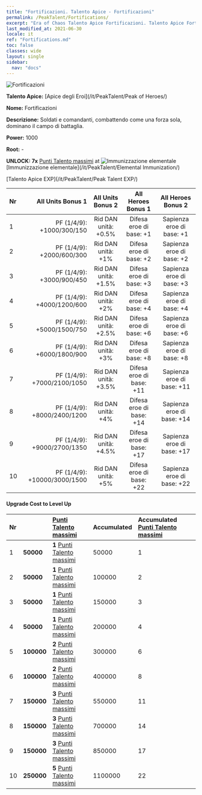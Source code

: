 ```yaml
---
title: "Fortificazioni. Talento Apice - Fortificazioni"
permalink: /PeakTalent/Fortifications/
excerpt: "Era of Chaos Talento Apice Fortificazioni. Talento Apice Fortificazioni. Fortificazioni"
last_modified_at: 2021-06-30
locale: it
ref: "Fortifications.md"
toc: false
classes: wide
layout: single
sidebar:
  nav: "docs"
---
```


  ![Fortificazioni](/images/pt/talent_1009.png)

  **Talento Apice:** [Apice degli Eroi](/it/PeakTalent/Peak of Heroes/)

  **Nome:** Fortificazioni

  **Descrizione:** Soldati e comandanti, combattendo come una forza sola, dominano il campo di battaglia.

  **Power:** 1000

  **Root:** -

  **UNLOCK: 7x** [Punti Talento massimi](/ItemsIT/con_934/) at ![Immunizzazione elementale](/images/pt/talent_1004.png) [Immunizzazione elementale](/it/PeakTalent/Elemental Immunization/)

  [Talento Apice EXP](/it/PeakTalent/Peak Talent EXP/)

  | Nr | All Units Bonus 1 | All Units Bonus 2 | All Heroes Bonus 1 | All Heroes Bonus 2 |
  |:---|--------------:|:-------------:|:-------------:|:-------------:|
  | 1 | PF (1/4/9): +1000/300/150 | Rid DAN unità: +0.5% | Difesa eroe di base: +1 | Sapienza eroe di base: +1 |
  | 2 | PF (1/4/9): +2000/600/300 | Rid DAN unità: +1% | Difesa eroe di base: +2 | Sapienza eroe di base: +2 |
  | 3 | PF (1/4/9): +3000/900/450 | Rid DAN unità: +1.5% | Difesa eroe di base: +3 | Sapienza eroe di base: +3 |
  | 4 | PF (1/4/9): +4000/1200/600 | Rid DAN unità: +2% | Difesa eroe di base: +4 | Sapienza eroe di base: +4 |
  | 5 | PF (1/4/9): +5000/1500/750 | Rid DAN unità: +2.5% | Difesa eroe di base: +6 | Sapienza eroe di base: +6 |
  | 6 | PF (1/4/9): +6000/1800/900 | Rid DAN unità: +3% | Difesa eroe di base: +8 | Sapienza eroe di base: +8 |
  | 7 | PF (1/4/9): +7000/2100/1050 | Rid DAN unità: +3.5% | Difesa eroe di base: +11 | Sapienza eroe di base: +11 |
  | 8 | PF (1/4/9): +8000/2400/1200 | Rid DAN unità: +4% | Difesa eroe di base: +14 | Sapienza eroe di base: +14 |
  | 9 | PF (1/4/9): +9000/2700/1350 | Rid DAN unità: +4.5% | Difesa eroe di base: +17 | Sapienza eroe di base: +17 |
  | 10 | PF (1/4/9): +10000/3000/1500 | Rid DAN unità: +5% | Difesa eroe di base: +22 | Sapienza eroe di base: +22 |


#### Upgrade Cost to Level Up

  | Nr | <i class="fas fa-coins"/> | [Punti Talento massimi](/ItemsIT/con_934/) | Accumulated <i class="fas fa-coins"/> | Accumulated [Punti Talento massimi](/ItemsIT/con_934/) |
  |:---|:--------------|:-------------|:-------------|:-------------|
  | 1 | **50000** | **1** [Punti Talento massimi](/ItemsIT/con_934/) | 50000 | 1 |
  | 2 | **50000** | **1** [Punti Talento massimi](/ItemsIT/con_934/) | 100000 | 2 |
  | 3 | **50000** | **1** [Punti Talento massimi](/ItemsIT/con_934/) | 150000 | 3 |
  | 4 | **50000** | **1** [Punti Talento massimi](/ItemsIT/con_934/) | 200000 | 4 |
  | 5 | **100000** | **2** [Punti Talento massimi](/ItemsIT/con_934/) | 300000 | 6 |
  | 6 | **100000** | **2** [Punti Talento massimi](/ItemsIT/con_934/) | 400000 | 8 |
  | 7 | **150000** | **3** [Punti Talento massimi](/ItemsIT/con_934/) | 550000 | 11 |
  | 8 | **150000** | **3** [Punti Talento massimi](/ItemsIT/con_934/) | 700000 | 14 |
  | 9 | **150000** | **3** [Punti Talento massimi](/ItemsIT/con_934/) | 850000 | 17 |
  | 10 | **250000** | **5** [Punti Talento massimi](/ItemsIT/con_934/) | 1100000 | 22 |
